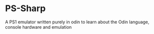 # PS-Sharp
A PS1 emulator written purely in odin to learn about the Odin language, console hardware and emulation
